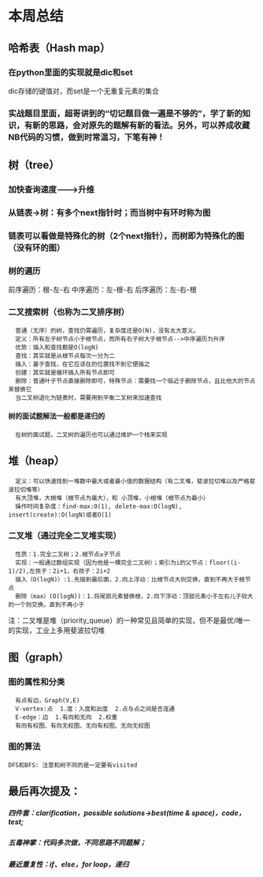 # 本周总结
## 哈希表（Hash map） 
###   在python里面的实现就是dic和set
dic存储的键值对，而set是一个无重复元素的集合
### 实战题目里面，超哥讲到的“切记题目做一遍是不够的”，学了新的知识，有新的思路，会对原先的题解有新的看法。另外，可以养成收藏NB代码的习惯，做到时常温习，下笔有神！


## 树（tree）
### 加快查询速度--->升维
### 从链表→树：有多个next指针时；而当树中有环时称为图
### 链表可以看做是特殊化的树（2个next指针），而树即为特殊化的图（没有环的图）
### 树的遍历
前序遍历：根-左-右
中序遍历：左-根-右
后序遍历：左-右-根
### 二叉搜索树（也称为二叉排序树）
      普通（无序）的树，查找仍需遍历，复杂度还是O(N)，没有太大意义。
      定义：所有左子树节点小于根节点，而所有右子树大于根节点-->中序遍历为升序
      优势：插入和查找都是O(logN)
      查找：其实就是从根节点每次一分为二
      插入：基于查找，在它应该在的位置找不到它便插之
      创建：其实就是循环插入所有节点即可
      删除：普通叶子节点直接删除即可，特殊节点：需要找一个临近于删除节点，且比他大的节点来替换它
      当二叉树退化为链表时，需要用到平衡二叉树来加速查找
#### 树的面试题解法一般都是递归的
      在树的面试题，二叉树的遍历也可以通过维护一个栈来实现
      
      
## 堆（heap）
      定义：可以快速找到一堆数中最大或者最小值的数据结构（有二叉堆，斐波拉切堆以及严格斐波拉切堆等）
      有大顶堆，大根堆（根节点为最大），和 小顶堆，小根堆（根节点为最小）
      操作时间复杂度：find-max:O(1), delete-max:O(logN), insert(create):O(logN)或者O(1)
### 二叉堆（通过完全二叉堆实现）
      性质：1.完全二叉树；2.根节点≥子节点
      实现：一般通过数组实现（因为他是一棵完全二叉树）；索引为i的父节点：floor((i-1)/2),左孩子：2i+1，右孩子：2i+2
      插入（O(logN)）:1.先插到最后面，2.向上浮动：比根节点大则交换，直到不再大于根节点
      删除（max）(O(logN))：1.将尾部元素替换根，2.向下浮动：顶部元素小于左右儿子较大的一个则交换，直到不再小于
 注：二叉堆是堆（priority_queue）的一种常见且简单的实现，但不是最优/唯一的实现，工业上多用斐波拉切堆
      
      
      
 ## 图（graph）
 ### 图的属性和分类
      有点有边，Graph(V,E)
      V-vertex:点  1.度：入度和出度  2.点与点之间是否连通
      E-edge：边  1.有向和无向  2.权重
      有向有权图、有向无权图、无向有权图、无向无权图
### 图的算法
    DFS和BFS: 注意和树不同的是一定要有visited
    
    
## 最后再次提及：
##### 四件套：clarification，possible solutions->best(time & space)，code，test; 
##### 五毒神掌：代码多次做，不同思路不同题解；
##### 最近重复性：if、else，for loop，递归
      

